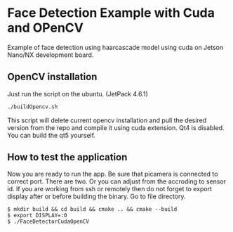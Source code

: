 # Face Detection Example with Cuda and OPenCV

Example of face detection using haarcascade model using cuda on Jetson Nano/NX development board.

## OpenCV installation
Just run the script on the ubuntu. (JetPack 4.6.1)
```bash
./buildOpencv.sh
```
This script will delete current opencv installation and pull the desired version from the repo and compile it using cuda extension.
Qt4 is disabled. You can build the qt5 yourself.


## How to test the application
Now you are ready to run the app.  Be sure that picamera is connected to correct port. There are two. Or you can adjust from the accroding to sensor id.
If you are working from ssh or remotely then do not forget to export display after or before building the binary.
Go to file directory.
```
$ mkdir build && cd build && cmake .. && cmake --build
$ export DISPLAY=:0
$ ./FaceDetectorCudaOpenCV
```
